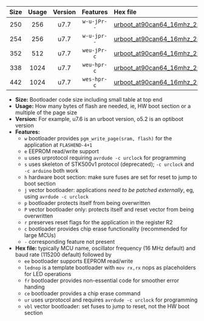 |Size|Usage|Version|Features|Hex file|
|:-:|:-:|:-:|:-:|:--|
|250|256|u7.7|`w-u-jPr--`|[urboot_at90can64_16mhz_250000bps_lednop_ur_vbl.hex](https://raw.githubusercontent.com/stefanrueger/urboot.hex/main/mcus/at90can64/fcpu_16mhz/250000_bps/urboot_at90can64_16mhz_250000bps_lednop_ur_vbl.hex)|
|254|256|u7.7|`w-u-jpr--`|[urboot_at90can64_16mhz_250000bps_lednop_fr_ur_vbl.hex](https://raw.githubusercontent.com/stefanrueger/urboot.hex/main/mcus/at90can64/fcpu_16mhz/250000_bps/urboot_at90can64_16mhz_250000bps_lednop_fr_ur_vbl.hex)|
|352|512|u7.7|`weu-jPr-c`|[urboot_at90can64_16mhz_250000bps_ee_lednop_fr_ce_ur_vbl.hex](https://raw.githubusercontent.com/stefanrueger/urboot.hex/main/mcus/at90can64/fcpu_16mhz/250000_bps/urboot_at90can64_16mhz_250000bps_ee_lednop_fr_ce_ur_vbl.hex)|
|338|1024|u7.7|`weu-hpr-c`|[urboot_at90can64_16mhz_250000bps_ee_lednop_fr_ce_ur.hex](https://raw.githubusercontent.com/stefanrueger/urboot.hex/main/mcus/at90can64/fcpu_16mhz/250000_bps/urboot_at90can64_16mhz_250000bps_ee_lednop_fr_ce_ur.hex)|
|442|1024|u7.7|`wes-hpr-c`|[urboot_at90can64_16mhz_250000bps_ee_lednop_fr_ce.hex](https://raw.githubusercontent.com/stefanrueger/urboot.hex/main/mcus/at90can64/fcpu_16mhz/250000_bps/urboot_at90can64_16mhz_250000bps_ee_lednop_fr_ce.hex)|

- **Size:** Bootloader code size including small table at top end
- **Usage:** How many bytes of flash are needed, ie, HW boot section or a multiple of the page size
- **Version:** For example, u7.6 is an urboot version, o5.2 is an optiboot version
- **Features:**
  + `w` bootloader provides `pgm_write_page(sram, flash)` for the application at `FLASHEND-4+1`
  + `e` EEPROM read/write support
  + `u` uses urprotocol requiring `avrdude -c urclock` for programming
  + `s` uses skeleton of STK500v1 protocol (deprecated); `-c urclock` and `-c arduino` both work
  + `h` hardware boot section: make sure fuses are set for reset to jump to boot section
  + `j` vector bootloader: applications *need to be patched externally*, eg, using `avrdude -c urclock`
  + `p` bootloader protects itself from being overwritten
  + `P` vector bootloader only: protects itself and reset vector from being overwritten
  + `r` preserves reset flags for the application in the register R2
  + `c` bootloader provides chip erase functionality (recommended for large MCUs)
  + `-` corresponding feature not present
- **Hex file:** typically MCU name, oscillator frequency (16 MHz default) and baud rate (115200 default) followed by
  + `ee` bootloader supports EEPROM read/write
  + `lednop` is a template bootloader with `mov rx,rx` nops as placeholders for LED operations
  + `fr` bootloader provides non-essential code for smoother error handing
  + `ce` bootloader provides a chip erase command
  + `ur` uses urprotocol and requires `avrdude -c urclock` for programming
  + `vbl` vector bootloader: set fuses to jump to reset, not the HW boot section
